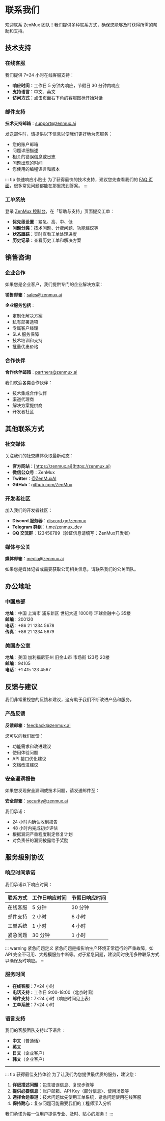 # 联系我们

欢迎联系 ZenMux 团队！我们提供多种联系方式，确保您能够及时获得所需的帮助和支持。

## 技术支持

### 在线客服

我们提供 7×24 小时在线客服支持：

- **响应时间**：工作日 5 分钟内响应，节假日 30 分钟内响应
- **支持语言**：中文、英文
- **访问方式**：点击页面右下角的客服图标开始对话

### 邮件支持

**技术支持邮箱**：[support@zenmux.ai](mailto:support@zenmux.ai)

发送邮件时，请提供以下信息以便我们更好地为您服务：

- 您的账户邮箱
- 问题详细描述
- 相关的错误信息或日志
- 问题出现的时间
- 您使用的编程语言和版本

::: tip 快速响应小贴士
为了获得最快的技术支持，建议您先查看我们的 [FAQ 页面](/zh/help/faq)，很多常见问题都能在那里找到答案。
:::

### 工单系统

登录 [ZenMux 控制台](https://console.zenmux.ai)，在「帮助与支持」页面提交工单：

- **优先级设置**：紧急、高、中、低
- **问题分类**：技术问题、计费问题、功能建议等
- **状态跟踪**：实时查看工单处理进度
- **历史记录**：查看历史工单和解决方案

## 销售咨询

### 企业合作

如果您是企业客户，我们提供专门的企业解决方案：

**销售邮箱**：[sales@zenmux.ai](mailto:sales@zenmux.ai)

**企业服务包括**：
- 定制化解决方案
- 私有部署选项
- 专属客户经理
- SLA 服务保障
- 技术培训和支持
- 批量优惠价格

### 合作伙伴

**合作伙伴邮箱**：[partners@zenmux.ai](mailto:partners@zenmux.ai)

我们欢迎各类合作伙伴：
- 技术集成合作伙伴
- 渠道代理商
- 解决方案提供商
- 开发者社区

## 其他联系方式

### 社交媒体

关注我们的社交媒体获取最新动态：

- **官方网站**：[https://zenmux.ai](https://zenmux.ai)
- **微信公众号**：ZenMux
- **Twitter**：[@ZenMuxAI](https://twitter.com/ZenMuxAI)
- **GitHub**：[github.com/ZenMux](https://github.com/ZenMux)

### 开发者社区

加入我们的开发者社区：

- **Discord 服务器**：[discord.gg/zenmux](https://discord.gg/zenmux)
- **Telegram 群组**：[t.me/zenmux_dev](https://t.me/zenmux_dev)
- **QQ 交流群**：123456789（验证信息请填写：ZenMux开发者）

### 媒体与公关

**媒体邮箱**：[media@zenmux.ai](mailto:media@zenmux.ai)

如果您是媒体记者或需要获取公司相关信息，请联系我们的公关团队。

## 办公地址

### 中国总部

**地址**：中国 上海市 浦东新区 世纪大道 1000号 环球金融中心 35楼  
**邮编**：200120  
**电话**：+86 21 1234 5678  
**传真**：+86 21 1234 5679

### 美国办公室

**地址**：美国 加利福尼亚州 旧金山市 市场街 123号 20楼  
**邮编**：94105  
**电话**：+1 415 123 4567

## 反馈与建议

我们非常重视您的反馈和建议，这有助于我们不断改进产品和服务。

### 产品反馈

**反馈邮箱**：[feedback@zenmux.ai](mailto:feedback@zenmux.ai)

您可以向我们反馈：
- 功能需求和改进建议
- 使用体验问题
- API 接口优化建议
- 文档改进建议

### 安全漏洞报告

如果您发现安全漏洞或技术问题，请发送邮件至：

**安全邮箱**：[security@zenmux.ai](mailto:security@zenmux.ai)

我们承诺：
- 24 小时内确认收到报告
- 48 小时内完成初步评估
- 根据漏洞严重程度制定修复计划
- 对负责任的漏洞披露给予奖励

## 服务级别协议

### 响应时间承诺

我们承诺以下响应时间：

| 联系方式 | 工作日响应时间 | 节假日响应时间 |
|----------|----------------|----------------|
| 在线客服 | 5 分钟 | 30 分钟 |
| 邮件支持 | 2 小时 | 8 小时 |
| 工单系统 | 1 小时 | 4 小时 |
| 紧急问题 | 30 分钟 | 1 小时 |

::: warning 紧急问题定义
紧急问题是指影响生产环境正常运行的严重故障，如 API 完全不可用、大规模服务中断等。对于紧急问题，建议同时使用多种联系方式以确保及时响应。
:::

### 服务时间

- **在线客服**：7×24 小时
- **电话支持**：工作日 9:00-18:00（北京时间）
- **邮件支持**：7×24 小时（响应时间见上表）
- **工单系统**：7×24 小时

### 语言支持

我们的客服团队支持以下语言：

- **中文**（普通话）
- **英文**
- **日文**（企业客户）
- **韩文**（企业客户）

---

::: tip 获得最佳支持体验
为了让我们为您提供最优质的服务，建议您：

1. **详细描述问题**：包含错误信息、复现步骤等
2. **提供必要信息**：账户邮箱、API Key（部分信息）、使用场景等
3. **选择合适渠道**：技术问题优先使用工单系统，紧急问题使用在线客服
4. **保持耐心**：复杂问题可能需要我们的工程师深入分析

我们承诺为每一位用户提供专业、及时、贴心的服务！
:::
